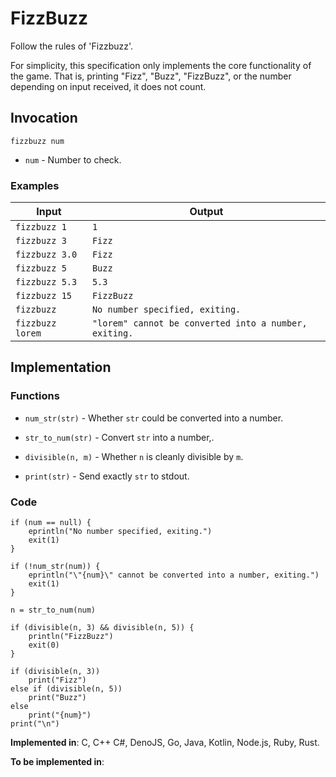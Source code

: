# FizzBuzz

Follow the rules of 'Fizzbuzz'.

For simplicity, this specification only implements the core functionality of the game. That is, printing "Fizz", "Buzz", "FizzBuzz", or the number depending on input received, it does not count.

## Invocation

`fizzbuzz num`

- `num` - Number to check.

### Examples

| Input            | Output                                                |
| ---------------- | ----------------------------------------------------- |
| `fizzbuzz 1`     | `1`                                                   |
| `fizzbuzz 3`     | `Fizz`                                                |
| `fizzbuzz 3.0`   | `Fizz`                                                |
| `fizzbuzz 5`     | `Buzz`                                                |
| `fizzbuzz 5.3`   | `5.3`                                                 |
| `fizzbuzz 15`    | `FizzBuzz`                                            |
| `fizzbuzz`       | `No number specified, exiting.`                       |
| `fizzbuzz lorem` | `"lorem" cannot be converted into a number, exiting.` |

## Implementation

### Functions

- `num_str(str)` - Whether `str` could be converted into a number.

- `str_to_num(str)` - Convert `str` into a number,.

- `divisible(n, m)` - Whether `n` is cleanly divisible by `m`.

- `print(str)` - Send exactly `str` to stdout.

### Code

```
if (num == null) {
    eprintln("No number specified, exiting.")
    exit(1)
}

if (!num_str(num)) {
    eprintln("\"{num}\" cannot be converted into a number, exiting.")
    exit(1)
}

n = str_to_num(num)

if (divisible(n, 3) && divisible(n, 5)) {
    println("FizzBuzz")
    exit(0)
}

if (divisible(n, 3))
    print("Fizz")
else if (divisible(n, 5))
    print("Buzz")
else
    print("{num}")
print("\n")
```

**Implemented in**: C, C++ C#, DenoJS, Go, Java, Kotlin, Node.js, Ruby, Rust.

**To be implemented in**:
